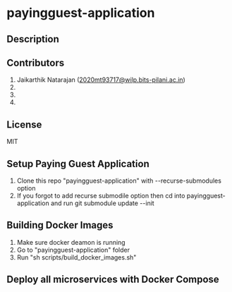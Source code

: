 # payingguest-application

## Description


## Contributors

1. Jaikarthik Natarajan (2020mt93717@wilp.bits-pilani.ac.in)
2. 
3. 
4. 

## License
MIT

## Setup Paying Guest Application

1. Clone this repo "payingguest-application" with --recurse-submodules option
2. If you forgot to add recurse submodile option then cd into payingguest-application and run git submodule update --init

## Building Docker Images

1. Make sure docker deamon is running
2. Go to "payingguest-application" folder
3. Run "sh scripts/build_docker_images.sh"

## Deploy all microservices with Docker Compose

<Coming Soon>
